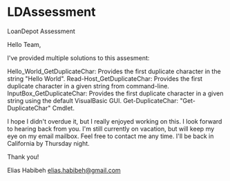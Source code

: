 # LDAssessment
LoanDepot Assessment

Hello Team,

I've provided multiple solutions to this assesment:

Hello_World_GetDuplicateChar: Provides the first duplicate character in the string "Hello World".
Read-Host_GetDuplicateChar: Provides the first duplicate character in a given string from command-line.
InputBox_GetDuplicateChar: Provides the first duplicate character in a given string using the default VisualBasic GUI.
Get-DuplicateChar: "Get-DuplicateChar" Cmdlet.

I hope I didn't overdue it, but I really enjoyed working on this. I look forward to hearing back from you. I'm still currently on vacation, but will keep my eye on my email mailbox. Feel free to contact me any time. I'll be back in California by Thursday night.

Thank you!

Elias Habibeh
elias.habibeh@gmail.com
